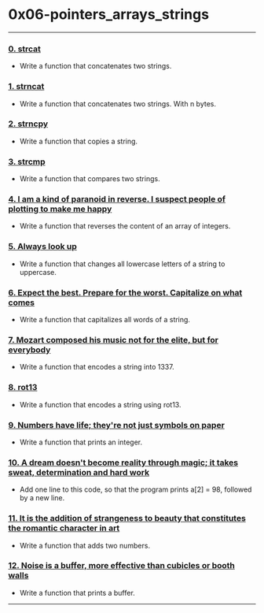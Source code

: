 # 0x06-pointers_arrays_strings
---

### [0. strcat](./0-strcat.c)
* Write a function that concatenates two strings.

### [1. strncat](./1-strncat.c)
* Write a function that concatenates two strings. With n bytes.

### [2. strncpy](./2-strncpy.c)
* Write a function that copies a string.

### [3. strcmp](./3-strcmp.c)
* Write a function that compares two strings.

### [4. I am a kind of paranoid in reverse. I suspect people of plotting to make me happy](./4-rev_array.c)
* Write a function that reverses the content of an array of integers.

### [5. Always look up](./5-string_toupper.c)
* Write a function that changes all lowercase letters of a string to uppercase.

### [6. Expect the best. Prepare for the worst. Capitalize on what comes](./-cap_string.c)
* Write a function that capitalizes all words of a string.

### [7. Mozart composed his music not for the elite, but for everybody](./7-leet.c)
* Write a function that encodes a string into 1337.

### [8. rot13](./100-rot13.c)
* Write a function that encodes a string using rot13.

### [9. Numbers have life; they're not just symbols on paper](./101-print_number.c)
* Write a function that prints an integer.

### [10. A dream doesn't become reality through magic; it takes sweat, determination and hard work](./102-magic.c)
* Add one line to this code, so that the program prints a[2] = 98, followed by a new line.

### [11. It is the addition of strangeness to beauty that constitutes the romantic character in art](./103-infinite_add.c)
* Write a function that adds two numbers.

### [12. Noise is a buffer, more effective than cubicles or booth walls](./104-print_buffer.c)
* Write a function that prints a buffer.

---